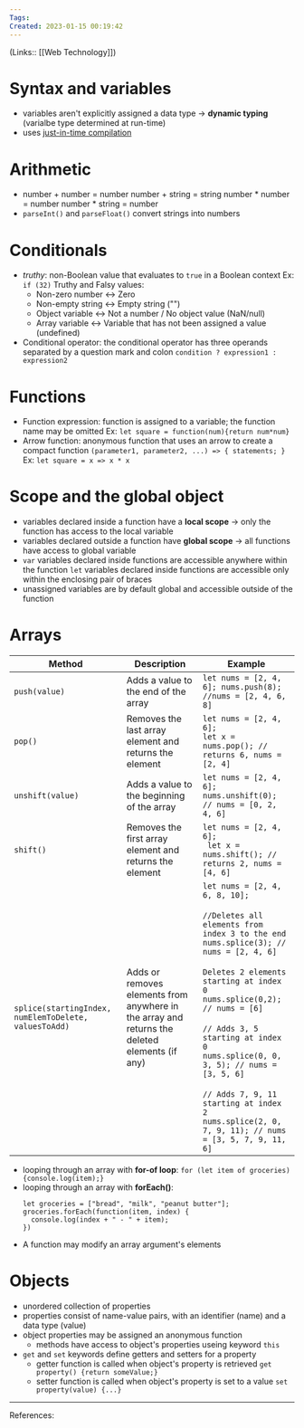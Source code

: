 ```yaml
---
Tags: 
Created: 2023-01-15 00:19:42
---
```

(Links:: [[Web Technology]])
# Syntax and variables
- variables aren't explicitly assigned a data type -> **dynamic typing** (varialbe type determined at run-time)
- uses [just-in-time compilation](https://en.wikipedia.org/wiki/Just-in-time_compilation)
# Arithmetic
- number + number = number
  number + string = string
  number \* number = number
  number \* string = number
- `parseInt()` and `parseFloat()` convert strings into numbers
# Conditionals
- *truthy*: non-Boolean value that evaluates to `true` in a Boolean context
  Ex: `if (32)`
  Truthy and Falsy values:
	- Non-zero number <-> Zero
	- Non-empty string <-> Empty string ("")
	- Object variable <-> Not a number / No object value (NaN/null)
	- Array variable <-> Variable that has not been assigned a value (undefined)
- Conditional operator: the conditional operator has three operands separated by a question mark and colon
  `condition ? expression1 : expression2`
# Functions
- Function expression: function is assigned to a variable; the function name may be omitted
  Ex: `let square = function(num){return num*num}`
- Arrow function: anonymous function that uses an arrow to create a compact function
  `(parameter1, parameter2, ...) => { statements; }`
  Ex: `let square = x => x * x`

# Scope and the global object
- variables declared inside a function have a **local scope** -> only the function has access to the local variable
- variables declared outside a function have **global scope** -> all functions have access to global variable
- `var` variables declared inside functions are accessible anywhere within the function
  `let` variables declared inside functions are accessible only within the enclosing pair of braces
- unassigned variables are by default global and accessible outside of the function
# Arrays
| Method                                                | Description                                                                                   | Example                                                                                                                                                                                                                                                                                                                                                                                                                                   |
| ----------------------------------------------------- | --------------------------------------------------------------------------------------------- | ----------------------------------------------------------------------------------------------------------------------------------------------------------------------------------------------------------------------------------------------------------------------------------------------------------------------------------------------------------------------------------------------------------------------------------------- |
| `push(value)`                                         | Adds a value to the end of the array                                                          | `let nums = [2, 4, 6]; nums.push(8); //nums = [2, 4, 6, 8]`                                                                                                                                                                                                                                                                                                                                                                               |
| `pop()`                                               | Removes the last array element and returns the element                                        | `let nums = [2, 4, 6];`<br> `let x = nums.pop(); // returns 6, nums = [2, 4]`                                                                                                                                                                                                                                                                                                                                                             |
| `unshift(value)`                                      | Adds a value to the beginning of the array                                                    | `let nums = [2, 4, 6];`<br> `nums.unshift(0); // nums = [0, 2, 4, 6]`                                                                                                                                                                                                                                                                                                                                                                     |
| `shift()`                                             | Removes the first array element and returns the element                                       | `let nums = [2, 4, 6];`<br> ` let x = nums.shift(); // returns 2, nums = [4, 6]`                                                                                                                                                                                                                                                                                                                                                          |
| `splice(startingIndex, numElemToDelete, valuesToAdd)` | Adds or removes elements from anywhere in the array and returns the deleted elements (if any) | `let nums = [2, 4, 6, 8, 10];`<br><br> `//Deletes all elements from index 3 to the end` <br> `nums.splice(3); // nums = [2, 4, 6]` <br><br> `Deletes 2 elements starting at index 0` <br> `nums.splice(0,2); // nums = [6]` <br><br> `// Adds 3, 5 starting at index 0`<br>`nums.splice(0, 0, 3, 5); // nums = [3, 5, 6]` <br><br> `// Adds 7, 9, 11 starting at index 2`<br>`nums.splice(2, 0, 7, 9, 11); // nums = [3, 5, 7, 9, 11, 6]` |

- looping through an array with **for-of loop**: `for (let item of groceries){console.log(item);}`
- looping through an array with **forEach()**: 
  ```
  let groceries = ["bread", "milk", "peanut butter"];
  groceries.forEach(function(item, index) {
    console.log(index + " - " + item);
  })
  ```
- A function may modify an array argument's elements
# Objects
- unordered collection of properties
- properties consist of name-value pairs, with an identifier (name) and a data type (value)
- object properties may be assigned an anonymous function
	- methods have access to object's properties useing keyword `this`
- `get` and `set` keywords define getters and setters for a property
	- getter function is called when object's property is retrieved
	  `get property() {return someValue;}`
	- setter function is called when object's property is set to a value
	  `set property(value) {...}`
---
References: